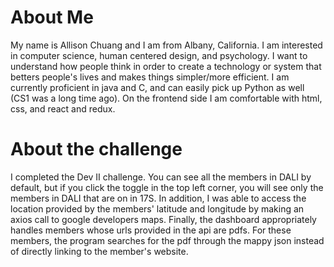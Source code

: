# About Me
My name is Allison Chuang and I am from Albany, California. I am interested in computer science, human centered design, and psychology. I want to understand how people think in order to create a technology or system that betters people's lives and makes things simpler/more efficient. I am currently proficient in java and C, and can easily pick up Python as well (CS1 was a long time ago). On the frontend side I am comfortable with html, css, and react and redux.

# About the challenge
I completed the Dev II challenge. You can see all the members in DALI by default, but if you click the toggle in the top left corner, you will see only the members in DALI that are on in 17S. In addition, I was able to access the location provided by the members' latitude and longitude by making an axios call to google developers maps. Finally, the dashboard appropriately handles members whose urls provided in the api are pdfs. For these members, the program searches for the pdf through the mappy json instead of directly linking to the member's website.
